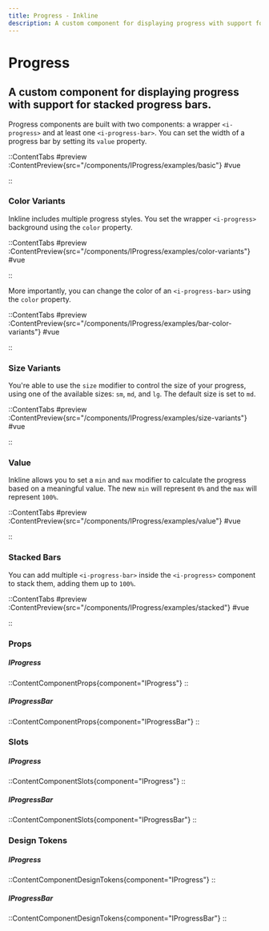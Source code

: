 ```yaml
---
title: Progress - Inkline
description: A custom component for displaying progress with support for stacked progress bars.
---
```


# Progress
## A custom component for displaying progress with support for stacked progress bars.

Progress components are built with two components: a wrapper `<i-progress>` and at least one `<i-progress-bar>`. You can set the width of a progress bar by setting its `value` property.

::ContentTabs
#preview
:ContentPreview{src="/components/IProgress/examples/basic"}
#vue
<!-- Autodocs{src="@inkline/inkline/components/IProgress/examples/basic.vue" lang="vue"} -->
::

### Color Variants
Inkline includes multiple progress styles. You set the wrapper `<i-progress>` background using the `color` property.

::ContentTabs
#preview
:ContentPreview{src="/components/IProgress/examples/color-variants"}
#vue
<!-- Autodocs{src="@inkline/inkline/components/IProgress/examples/color-variants.vue" lang="vue"} -->
::

More importantly, you can change the color of an `<i-progress-bar>` using the `color` property.

::ContentTabs
#preview
:ContentPreview{src="/components/IProgress/examples/bar-color-variants"}
#vue
<!-- Autodocs{src="@inkline/inkline/components/IProgress/examples/bar-color-variants.vue" lang="vue"} -->
::

### Size Variants
You're able to use the `size` modifier to control the size of your progress, using one of the available sizes: `sm`, `md`, and `lg`. 
The default size is set to `md`.

::ContentTabs
#preview
:ContentPreview{src="/components/IProgress/examples/size-variants"}
#vue
<!-- Autodocs{src="@inkline/inkline/components/IProgress/examples/size-variants.vue" lang="vue"} -->
::

### Value
Inkline allows you to set a `min` and `max` modifier to calculate the progress based on a meaningful value. The new `min` will represent `0%` and the `max` will represent `100%`.

::ContentTabs
#preview
:ContentPreview{src="/components/IProgress/examples/value"}
#vue
<!-- Autodocs{src="@inkline/inkline/components/IProgress/examples/value.vue" lang="vue"} -->
::

### Stacked Bars
You can add multiple `<i-progress-bar>` inside the `<i-progress>` component to stack them, adding them up to `100%`.

::ContentTabs
#preview
:ContentPreview{src="/components/IProgress/examples/stacked"}
#vue
<!-- Autodocs{src="@inkline/inkline/components/IProgress/examples/stacked.vue" lang="vue"} -->
::


### Props
##### IProgress
::ContentComponentProps{component="IProgress"}
::
##### IProgressBar
::ContentComponentProps{component="IProgressBar"}
::

### Slots
##### IProgress
::ContentComponentSlots{component="IProgress"}
::
##### IProgressBar
::ContentComponentSlots{component="IProgressBar"}
::

### Design Tokens
##### IProgress
::ContentComponentDesignTokens{component="IProgress"}
::
##### IProgressBar
::ContentComponentDesignTokens{component="IProgressBar"}
::

